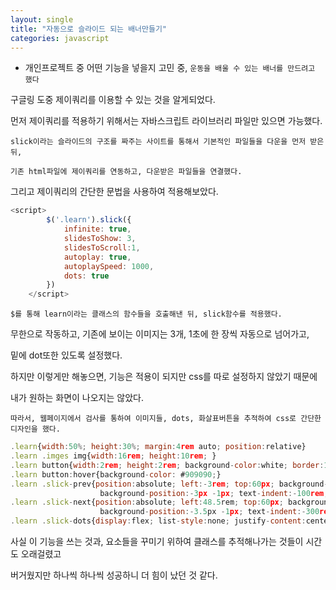 ```yaml
---
layout: single
title: "자동으로 슬라이드 되는 배너만들기"
categories: javascript
---
```


- 개인프로젝트 중 어떤 기능을 넣을지 고민 중, `운동을 배울 수 있는 배너를 만드려고 했다`

구글링 도중 제이쿼리를 이용할 수 있는 것을 알게되었다.

먼저 제이쿼리를 적용하기 위해서는 자바스크립트 라이브러리 파일만 있으면 가능했다.

`slick이라는 슬라이드의 구조를 짜주는 사이트를 통해서 기본적인 파일들을 다운을 먼저 받은뒤,`

`기존 html파일에 제이쿼리를 연동하고, 다운받은 파일들을 연결했다.`

그리고 제이쿼리의 간단한 문법을 사용하여 적용해보았다.

```javascript
<script>
        $('.learn').slick({
            infinite: true, 
            slidesToShow: 3,
            slidesToScroll:1,
            autoplay: true,
            autoplaySpeed: 1000,
            dots: true
        })
    </script>
```

`$를 통해 learn이라는 클래스의 함수들을 호출해낸 뒤, slick함수를 적용했다.`

무한으로 작동하고, 기존에 보이는 이미지는 3개, 1초에 한 장씩 자동으로 넘어가고,

밑에 dot또한 있도록 설정했다.

하지만 이렇게만 해놓으면, 기능은 적용이 되지만 css를 따로 설정하지 않았기 때문에

내가 원하는 화면이 나오지는 않았다. 

`따라서, 웹페이지에서 검사를 통하여 이미지들, dots, 화살표버튼을 추적하여 css로 간단한 디자인을 했다.`

```javascript
.learn{width:50%; height:30%; margin:4rem auto; position:relative}
.learn .imges img{width:16rem; height:10rem; }
.learn button{width:2rem; height:2rem; background-color:white; border:1px solid #909090; border-radius:1rem;}
.learn button:hover{background-color: #909090;}
.learn .slick-prev{position:absolute; left:-3rem; top:60px; background-image:url(image/rightarrow.png);background-size:cover;
                    background-position:-3px -1px; text-indent:-100rem;}
.learn .slick-next{position:absolute; left:48.5rem; top:60px; background-image:url(image/leftarrow.png);background-size:cover;
                    background-position:-3.5px -1px; text-indent:-300rem;}
.learn .slick-dots{display:flex; list-style:none; justify-content:center; margin:0.2rem;}
```

사실 이 기능을 쓰는 것과, 요소들을 꾸미기 위하여 클래스를 추적해나가는 것들이 시간도 오래걸렸고

버거웠지만 하나씩 하나씩 성공하니 더 힘이 났던 것 같다.






